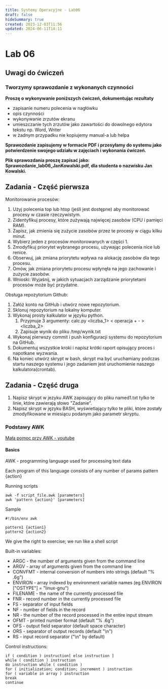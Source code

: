 ```yaml
---
title: Systemy Operacyjne - Lab06
draft: false
hideSummary: true
created: 2023-12-03T11:56
updated: 2024-06-11T14:11
---
```


# Lab 06

## Uwagi do ćwiczeń

### Tworzymy sprawozdanie z wykonanych czynności

**Proszę o wykonywanie poniższych ćwiczeń, dokumentując rezultaty**
- zapisanie numeru polecenia w nagłówku
- opis czynności
- wykonywanie zrzutów ekranu
- umieszczanie tych zrzutów jako zawartości do dowolnego edytora tekstu np. Word, Writer
- w żadnym przypadku nie kopiujemy manual-a lub helpa

**Sprawozdanie zapisujemy w formacie PDF i przesyłamy do systemu jako potwierdzenie swojego udziału w zajęciach i wykonania ćwiczeń.**

**Plik sprawozdania proszę zapisać jako: Sprawozdanie_lab06_JanKowalski.pdf, dla studenta o nazwisku Jan Kowalski.**

## Zadania - Część pierwsza

Monitorowanie procesów:
1. Użyj polecenia top lub htop (jeśli jest dostępne) aby monitorować procesy w czasie rzeczywistym.
2. Zidentyfikuj procesy, które zużywają najwięcej zasobów (CPU i pamięci RAM).
3. Zapisz, jak zmienia się zużycie zasobów przez te procesy w ciągu kilku minut.
4. Wybierz jeden z procesów monitorowanych w części 1.
5. Zmodyfikuj priorytet wybranego procesu, używając polecenia nice lub renice.
6. Obserwuj, jak zmiana priorytetu wpływa na alokację zasobów dla tego procesu.
7. Omów, jak zmiana priorytetu procesu wpłynęła na jego zachowanie i zużycie zasobów.
8. Wnioski: Wyjaśnij, w jakich sytuacjach zarządzanie priorytetami procesów może być przydatne.

Obsługa repozytorium Github:
1. Załóż konto na GitHub i utwórz nowe repozytorium.
2. Sklonuj repozytorium na lokalny komputer.
3. Wykonaj prosty kalkulator w języku python. 
   1. Przyjmuje 3 argumenty: calc.py <liczba_1> < operacja + - > <liczba_2>
   2. Zapisuje wynik do pliku /tmp/wynik.txt
4. Wykonaj pierwszy commit i push konfiguracji systemu do repozytorium na GitHub.
5. Dokumentuj wszystkie kroki i napisz krótki raport opisujący proces i napotkane wyzwania.
6. Na koniec utwórz skrypt w bash, skrypt ma być uruchamiany podczas startu naszego systemu i jego zadaniem jest uruchomienie naszego kalkulatora(crontab).

## Zadania - Część druga

1. Napisz skrypt w jezyku AWK zapisujący do pliku named1.txt tylko te linie, które zawierają słowo "Zadanie".
2. Napisz skrypt w języku BASH, wyświetlający tylko te pliki, które zostały zmodyfikowane w miesiącu podanym jako parametr skryptu.


### Podstawy AWK

[Mała pomoc przy AWK - youtube](https://www.youtube.com/watch?v=u0wSncMHAyM)

#### Basics

AWK - programming language used for processing text data

Each program of this language consists of any number of params pattern {action}

Running scripts

    awk -f script_file.awk [parameters]
    awk 'pattern {action}' [parameters]

Sample                               

    #!/bin/env awk
    
    pattern1 {action1}
    pattern2 {action2}

We give the right to exercise; we run like a shell script

Built-in variables:


- ARGC - the number of arguments given from the command line
- ARGV - array of arguments given from the command line
- CONVFMT - internal conversion of numbers into strings (default "% .6g")
- ENVIRON - array indexed by environment variable names (eg ENVIRON ["OSTYPE"] = "linux-gnu")
- FILENAME - the name of the currently processed file
- FNR - record number in the currently processed file
- FS - separator of input fields
- NF - number of fields in the record
- NR - the number of the record processed in the entire input stream
- OFMT - printed number format (default "% .6g")
- OFS - output field separator (default space character)
- ORS - separator of output records (default "\n")
- RS - input record separator ("\n" by default)

Control instructions:

    if ( condition ) instruction[ else instruction ]
    while ( condition ) instruction
    do instruction while ( condition )
    for ( initialization; condition; increment ) instruction
    for ( variable in array ) instruction
    break
    continue

